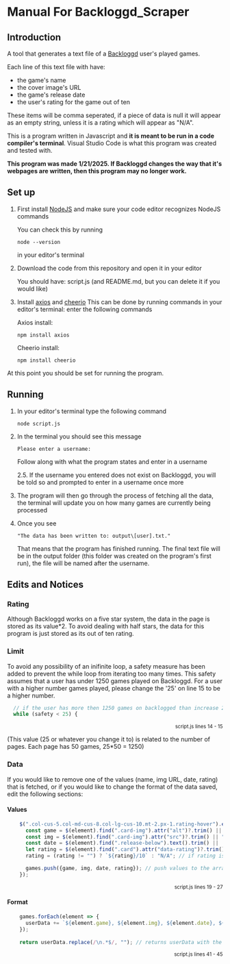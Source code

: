 # Manual For Backloggd_Scraper

## Introduction
A tool that generates a text file of a [Backloggd](https://backloggd.com/) user's played games. 

Each line of this text file with have:
- the game's name
- the cover image's URL
- the game's release date
- the user's rating for the game out of ten
  
These items will be comma seperated, if a piece of data is null it will appear as an empty string, unless it is a rating which will appear as "N/A".

This is a program written in Javascript and **it is meant to be run in a code compiler's terminal**.
Visual Studio Code is what this program was created and tested with.

**This program was made 1/21/2025. If Backloggd changes the way that it's webpages are written, then this program may no longer work.**

## Set up
1. First install [NodeJS](https://nodejs.org/en) and make sure your code editor recognizes NodeJS commands

   You can check this by running
   
   ```
   node --version
   ```
     in your editor's terminal

3. Download the code from this repository and open it in your editor

     You should have: script.js (and README.md, but you can delete it if you would like)

4. Install [axios](https://axios-http.com/docs/intro) and [cheerio](https://cheerio.js.org/)
     This can be done by running commands in your editor's terminal: enter the following commands

     Axios install:
   ```
   npm install axios
   ```
   Cheerio install:
   ```
   npm install cheerio
   ```

At this point you should be set for running the program.

## Running
1. In your editor's terminal type the following command

   ```
   node script.js
   ```

2. In the terminal you should see this message
   
   ```
   Please enter a username:
   ```

   Follow along with what the program states and enter in a username

   2.5. If the username you entered does not exist on Backloggd, you will be told so and prompted to enter in a username once more

3. The program will then go through the process of fetching all the data, the terminal will update you on how many games are currently being processed

4. Once you see

   ```
   "The data has been written to: output\[user].txt."
   ```

   That means that the program has finished running. The final text file will be in the output folder (this folder was created on the program's first run), the file will be named after the username.

## Edits and Notices
### Rating
Although Backloggd works on a five star system, the data in the page is stored as its value*2. To avoid dealing with half stars, the data for this program is just stored as its out of ten rating.

### Limit
To avoid any possibility of an inifinite loop, a safety measure has been added to prevent the while loop from iterating too many times. This safety assumes that a user has under 1250 games played on Backloggd. For a user with a higher number games played, please change the '25' on line 15 to be a higher number.
  ```javascript
    // if the user has more then 1250 games on backlogged than increase 25 to another number
    while (safety < 25) {
  ```
<p align="right"><sub>script.js lines 14 - 15</sub></p>
(This value (25 or whatever you change it to) is related to the number of pages. Each page has 50 games, 25*50 = 1250)

### Data
If you would like to remove one of the values (name, img URL, date, rating) that is fetched, or if you would like to change the format of the data saved, edit the following sections:

  #### Values
  ```javascript
      $(".col-cus-5.col-md-cus-8.col-lg-cus-10.mt-2.px-1.rating-hover").each((index, element) => {
        const game = $(element).find(".card-img").attr("alt")?.trim() || ""; // gets the games name
        const img = $(element).find(".card-img").attr("src")?.trim() || ""; // gets a link to the cover
        const date = $(element).find(".release-below").text().trim() ||  ""; // gets games release data
        let rating = $(element).find(".card").attr("data-rating")?.trim() || ""; // user rating
        rating = (rating != "") ? `${rating}/10` : "N/A"; // if rating is not empty add /10 to the end- otherwise set rating to N/A

        games.push({game, img, date, rating}); // push values to the array of games
      });
  ```
<p align="right"><sub>script.js lines 19 - 27</sub></p>

#### Format
```javascript
    games.forEach(element => {
      userData += `${element.game}, ${element.img}, ${element.date}, ${element.rating}\n` // change this line if you want a different syntax for your text file
    });
    
    return userData.replace(/\n.*$/, ""); // returns userData with the \n at the very end of the string removed
  ```
<p align="right"><sub>script.js lines 41 - 45</sub></p>
